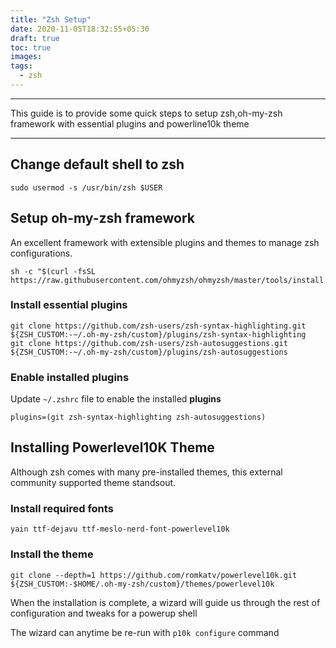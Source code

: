 ```yaml
---
title: "Zsh Setup"
date: 2020-11-05T18:32:55+05:30
draft: true
toc: true
images:
tags:
  - zsh
---
```

---
This guide is to provide some quick steps to setup zsh,oh-my-zsh framework with essential plugins and powerline10k theme

---
## Change default shell to zsh

```shell
sudo usermod -s /usr/bin/zsh $USER
```

## Setup oh-my-zsh framework

An excellent framework with extensible plugins and themes to manage zsh configurations.

```shell
sh -c "$(curl -fsSL https://raw.githubusercontent.com/ohmyzsh/ohmyzsh/master/tools/install.sh)"
```

### Install essential plugins

```shell
git clone https://github.com/zsh-users/zsh-syntax-highlighting.git ${ZSH_CUSTOM:-~/.oh-my-zsh/custom}/plugins/zsh-syntax-highlighting
git clone https://github.com/zsh-users/zsh-autosuggestions.git ${ZSH_CUSTOM:-~/.oh-my-zsh/custom}/plugins/zsh-autosuggestions
```

### Enable installed plugins

Update `~/.zshrc` file to enable the installed **plugins**

```i\
plugins=(git zsh-syntax-highlighting zsh-autosuggestions)
```

## Installing Powerlevel10K Theme

Although zsh comes with many pre-installed themes, this external community supported theme standsout.

### Install required fonts

```shell
yain ttf-dejavu ttf-meslo-nerd-font-powerlevel10k
```

### Install the theme

```shell
git clone --depth=1 https://github.com/romkatv/powerlevel10k.git ${ZSH_CUSTOM:-$HOME/.oh-my-zsh/custom}/themes/powerlevel10k
```

When the installation is complete, a wizard will guide us through the rest of configuration and tweaks for a powerup shell

The wizard can anytime be re-run with `p10k configure` command

